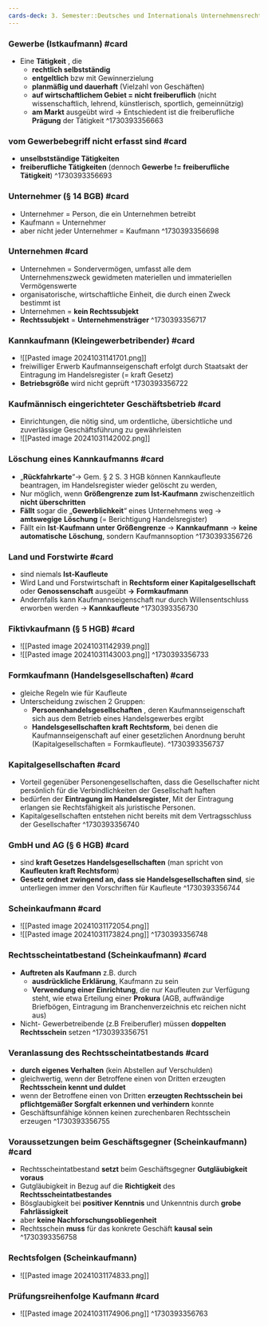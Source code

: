 ```yaml
---
cards-deck: 3. Semester::Deutsches und Internationals Unternehmensrecht::2.Einheit
---
```


### Gewerbe (Istkaufmann) #card 
- Eine **Tätigkeit** , die
	- **rechtlich selbstständig**
	- **entgeltlich** bzw mit Gewinnerzielung
	- **planmäßig und dauerhaft** (Vielzahl von Geschäften)
	- **auf wirtschaftlichem Gebiet = nicht freiberuflich** (nicht wissenschaftlich, lehrend, künstlerisch, sportlich, gemeinnützig)
	- **am Markt** ausgeübt wird
	-> Entschiedent ist die freiberufliche **Prägung** der Tätigkeit
^1730393356663

### vom Gewerbebegriff nicht erfasst sind #card 
- **unselbstständige Tätigkeiten**
- **freiberufliche Tätigkeiten** (dennoch **Gewerbe != freiberufliche Tätigkeit**)
^1730393356693


### Unternehmer  (§ 14 BGB) #card 
- Unternehmer = Person, die ein Unternehmen betreibt
- Kaufmann = Unternehmer
- aber nicht jeder Unternehmer = Kaufmann
^1730393356698

### Unternehmen #card 
- Unternehmen = Sondervermögen, umfasst alle dem Unternehmenszweck gewidmeten materiellen und immateriellen Vermögenswerte
- organisatorische, wirtschaftliche Einheit, die durch einen Zweck bestimmt ist
- Unternehmen = **kein Rechtssubjekt**
- **Rechtssubjekt** = **Unternehmensträger**
^1730393356717

### Kannkaufmann (Kleingewerbetribender) #card 
- ![[Pasted image 20241031141701.png]]
- freiwilliger Erwerb Kaufmannseigenschaft erfolgt durch Staatsakt der Eintragung im Handelsregister (= kraft Gesetz)
- **Betriebsgröße** wird nicht geprüft
^1730393356722

### Kaufmännisch eingerichteter Geschäftsbetrieb #card 
- Einrichtungen, die nötig sind, um ordentliche, übersichtliche und zuverlässige Geschäftsführung zu gewährleisten
- ![[Pasted image 20241031142002.png]]
### Löschung eines Kannkaufmanns #card 
- „**Rückfahrkarte**“→ Gem. § 2 S. 3 HGB können Kannkaufleute beantragen, im Handelsregister wieder gelöscht zu werden,
- Nur möglich, wenn **Größengrenze zum Ist-Kaufmann** zwischenzeitlich **nicht überschritten**
- **Fällt** sogar die „**Gewerblichkeit**“ eines Unternehmens weg → **amtswegige** **Löschung** (= Berichtigung Handelsregister)
- Fällt ein **Ist**-**Kaufmann** **unter** **Größengrenze** → **Kannkaufmann** → **keine** **automatische** **Löschung**, sondern Kaufmannsoption
^1730393356726


### Land und Forstwirte #card 
- sind niemals **Ist-Kaufleute**
- Wird Land und Forstwirtschaft in **Rechtsform einer Kapitalgesellschaft** oder **Genossenschaft** ausgeübt **->** **Formkaufmann**
- Andernfalls kann Kaufmannseigenschaft nur durch Willensentschluss erworben werden → **Kannkaufleute**
^1730393356730

### Fiktivkaufmann (§ 5 HGB) #card 
- ![[Pasted image 20241031142939.png]]
- ![[Pasted image 20241031143003.png]]
^1730393356733

### Formkaufmann (Handelsgesellschaften) #card 
- gleiche Regeln wie für Kaufleute
- Unterscheidung zwischen 2 Gruppen:
	- **Personenhandelsgesellschaften** , deren Kaufmannseigenschaft sich aus dem Betrieb eines Handelsgewerbes ergibt
	- **Handelsgesellschaften kraft Rechtsform**, bei denen die Kaufmannseigenschaft auf einer gesetzlichen Anordnung beruht (Kapitalgesellschaften = Formkaufleute).
^1730393356737


### Kapitalgesellschaften #card 
- Vorteil gegenüber Personengesellschaften, dass die Gesellschafter nicht persönlich für die Verbindlichkeiten der Gesellschaft haften
- bedürfen der **Eintragung im Handelsregister**, Mit der Eintragung erlangen sie Rechtsfähigkeit als juristische Personen.
- Kapitalgesellschaften entstehen nicht bereits mit dem Vertragsschluss der Gesellschafter
^1730393356740


### GmbH und AG (§ 6 HGB) #card 
- sind **kraft Gesetzes Handelsgesellschaften** (man spricht von **Kaufleuten kraft Rechtsform**)
- **Gesetz ordnet zwingend an, dass sie Handelsgesellschaften sind**, sie unterliegen immer den Vorschriften für Kaufleute
^1730393356744


### Scheinkaufmann #card 
- ![[Pasted image 20241031172054.png]]
- ![[Pasted image 20241031173824.png]]
^1730393356748


### Rechtsscheintatbestand (Scheinkaufmann) #card 
- **Auftreten als Kaufmann** z.B. durch
	- **ausdrückliche Erklärung**, Kaufmann zu sein
	- **Verwendung einer Einrichtung**, die nur Kaufleuten zur Verfügung steht, wie etwa Erteilung einer **Prokura** (AGB, auffwändige Briefbögen, Eintragung im Branchenverzeichnis etc reichen nicht aus)
- Nicht- Gewerbetreibende (z.B Freiberufler) müssen **doppelten Rechtsschein** setzen
^1730393356751

### Veranlassung des Rechtsscheintatbestands #card 
- **durch eigenes Verhalten** (kein Abstellen auf Verschulden)
- gleichwertig, wenn der Betroffene einen von Dritten erzeugten **Rechtsschein kennt und duldet** 
- wenn der Betroffene einen von Dritten **erzeugten Rechtsschein bei pflichtgemäßer Sorgfalt erkennen und verhindern** konnte
- Geschäftsunfähige können keinen zurechenbaren Rechtsschein erzeugen
^1730393356755

### Voraussetzungen beim Geschäftsgegner (Scheinkaufmann) #card 
- Rechtsscheintatbestand **setzt** beim Geschäftsgegner **Gutgläubigkeit** **voraus**
- Gutgläubigkeit in Bezug auf die **Richtigkeit** des **Rechtsscheintatbestandes**
- Bösglaubigkeit bei **positiver Kenntnis** und Unkenntnis durch **grobe Fahrlässigkeit**
- aber **keine Nachforschungsobliegenheit**
- Rechtsschein **muss** für das konkrete Geschäft **kausal sein**
^1730393356758

### Rechtsfolgen (Scheinkaufmann)
- ![[Pasted image 20241031174833.png]]

### Prüfungsreihenfolge Kaufmann #card 
- ![[Pasted image 20241031174906.png]]
^1730393356763
